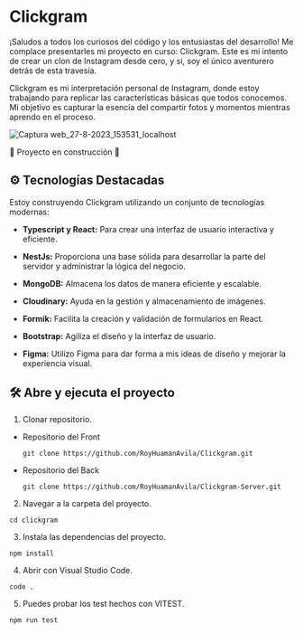 # Clickgram
¡Saludos a todos los curiosos del código y los entusiastas del desarrollo! Me complace presentarles mi proyecto en curso: Clickgram. Este es mi intento de crear un clon de Instagram desde cero, y sí, 
soy el único aventurero detrás de esta travesía.

Clickgram es mi interpretación personal de Instagram, donde estoy trabajando para replicar las características básicas que todos conocemos. Mi objetivo es capturar la esencia del compartir fotos y 
momentos mientras aprendo en el proceso.

![Captura web_27-8-2023_153531_localhost](https://github.com/RoyHuamanAvila/Clickgram/assets/64821788/bc370368-94fe-420b-bbc5-0667604fe05b)

:construction: Proyecto en construcción :construction:

## ⚙️ Tecnologías Destacadas
Estoy construyendo Clickgram utilizando un conjunto de tecnologías modernas:

* **Typescript y React:** Para crear una interfaz de usuario interactiva y eficiente.

* **NestJs:** Proporciona una base sólida para desarrollar la parte del servidor y administrar la lógica del negocio.

* **MongoDB:** Almacena los datos de manera eficiente y escalable.

* **Cloudinary:** Ayuda en la gestión y almacenamiento de imágenes.

* **Formik:** Facilita la creación y validación de formularios en React.

* **Bootstrap:** Agiliza el diseño y la interfaz de usuario.

* **Figma:** Utilizo Figma para dar forma a mis ideas de diseño y mejorar la experiencia visual.


## 🛠️ Abre y ejecuta el proyecto
1. Clonar repositorio.
  * Repositorio del Front

    ```
    git clone https://github.com/RoyHuamanAvila/Clickgram.git
    ```

  * Repositorio del Back
    ```
    git clone https://github.com/RoyHuamanAvila/Clickgram-Server.git
    ```
    

2. Navegar a la carpeta del proyecto.

```
cd clickgram
```

3. Instala las dependencias del proyecto.
```
npm install
```

4. Abrir con Visual Studio Code.

```
code .
```

5. Puedes probar los test hechos con VITEST.
```
npm run test
```
